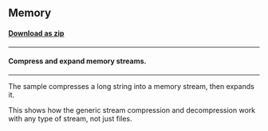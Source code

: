 ## Memory
#### [Download as zip](https://grapecity.github.io/DownGit/#/home?url=https://github.com/GrapeCity/ComponentOne-WinForms-Samples/tree/master/NetFramework\Zip\CS\Memory)
____
#### Compress and expand memory streams.
____
The sample compresses a long string into a memory stream, then expands it. 

This shows how the generic stream compression and decompression work with any type of stream, not just files. 